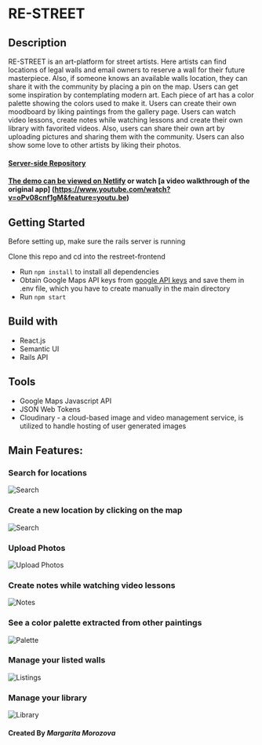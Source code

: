 # RE-STREET

## Description

RE-STREET is an art-platform for street artists. Here artists can find locations of legal walls and email owners to reserve a wall for their future masterpiece. Also, if someone knows an available walls location, they can share it with the community by placing a pin on the map. Users can get some inspiration by contemplating modern art. Each piece of art has a color palette showing the colors used to make it. Users can create their own moodboard by liking paintings from the gallery page. Users can watch video lessons, create notes while watching lessons and create their own library with favorited videos. Also, users can share their own art by uploading pictures and sharing them with the community. Users can also show some love to other artists by liking their photos.

#### [Server-side Repository](https://github.com/rita-morozova/final-backend)

#### [The demo can be viewed on Netlify](https://re-street.netlify.app/) or watch [a video walkthrough of the original app] (https://www.youtube.com/watch?v=oPv08cnf1gM&feature=youtu.be)

## Getting Started

Before setting up, make sure the rails server is running

Clone this repo and cd into the restreet-frontend

- Run `npm install` to install all dependencies
- Obtain Google Maps API keys from [google API keys](https://developers.google.com/maps/documentation/javascript/get-api-key) and save them in .env file, which you have to create manually in the main directory
- Run `npm start`

## Build with

- React.js
- Semantic UI
- Rails API

## Tools

- Google Maps Javascript API
- JSON Web Tokens
- Cloudinary - a cloud-based image and video management service, is utilized to handle hosting of user generated images

## Main Features:

### Search for locations

![Search](https://res.cloudinary.com/diexi8g0j/image/upload/v1611191544/Screen_Shot_2021-01-20_at_5.08.28_PM_d57qme.png)

### Create a new location by clicking on the map

![Search](https://res.cloudinary.com/diexi8g0j/image/upload/v1611191546/Screen_Shot_2021-01-20_at_5.08.41_PM_deqncs.png)

### Upload Photos

![Upload Photos](https://res.cloudinary.com/diexi8g0j/image/upload/v1611191562/Screen_Shot_2021-01-20_at_5.09.47_PM_l7uxoc.png)

### Create notes while watching video lessons

![Notes](https://res.cloudinary.com/diexi8g0j/image/upload/v1611191560/Screen_Shot_2021-01-20_at_5.09.35_PM_hoooao.png)

### See a color palette extracted from other paintings

![Palette](https://res.cloudinary.com/diexi8g0j/image/upload/v1611191572/Screen_Shot_2021-01-20_at_4.46.02_PM_vwefp4.png)

### Manage your listed walls

![Listings](https://res.cloudinary.com/diexi8g0j/image/upload/v1611191591/Screen_Shot_2021-01-20_at_5.10.34_PM_arzvgd.png)

### Manage your library

![Library](https://res.cloudinary.com/diexi8g0j/image/upload/v1611191594/Screen_Shot_2021-01-20_at_5.10.18_PM_bi0vkb.png)

#### Created By _**Margarita Morozova**_
